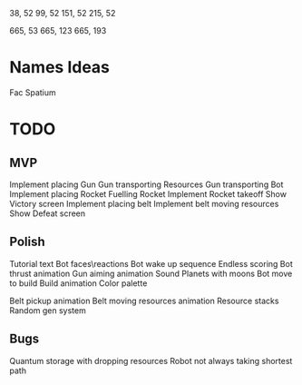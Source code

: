 38, 52
99, 52
151, 52
215, 52

665, 53
665, 123
665, 193

Names Ideas
==============
Fac Spatium

TODO
==============
MVP
--------------
Implement placing Gun
Gun transporting Resources
Gun transporting Bot
Implement placing Rocket
Fuelling Rocket
Implement Rocket takeoff
Show Victory screen
Implement placing belt
Implement belt moving resources
Show Defeat screen

Polish
---------------
Tutorial text
Bot faces\reactions
Bot wake up sequence
Endless scoring
Bot thrust animation
Gun aiming animation
Sound
Planets with moons
Bot move to build
Build animation
Color palette

Belt pickup animation
Belt moving resources animation
Resource stacks
Random gen system

Bugs
---------------
Quantum storage with dropping resources
Robot not always taking shortest path